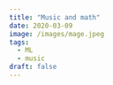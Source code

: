 ```yaml
---
title: "Music and math"
date: 2020-03-09
image: /images/mage.jpeg
tags:
  - ML
  - music
draft: false
---
```



